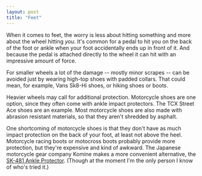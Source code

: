 ```yaml
---
layout: post
title: "Feet"
---
```


When it comes to feet, the worry is less about hitting something and more about
the wheel hitting *you*. It's common for a pedal to hit you on the back of the
foot or ankle when your foot accidentally ends up in front of it. And because
the pedal is attached directly to the wheel it can hit with an impressive amount
of force.

For smaller wheels a lot of the damage -- mostly minor scrapes -- can be avoided
just by wearing high-top shoes with padded collars. That could mean, for
example, Vans Sk8-Hi shoes, or hiking shoes or boots.

Heavier wheels may call for additional protection. Motorcycle shoes are one
option, since they often come with ankle impact protectors. The TCX Street Ace
shoes are an example. Most motorcycle shoes are also made with abrasion
resistant materials, so that they aren't shredded by asphalt.

One shortcoming of motorcycle shoes is that they don't have as much impact
protection on the back of your foot, at least not above the heel. Motorcycle
racing boots or motocross boots probably provide more protection, but they're
expensive and kind of awkward. The Japanese motorcycle gear company Komine makes
a more convenient alternative, the [SK-481 Ankle
Protector](https://japan.webike.net/products/20127444.html). (Though at the
moment I'm the only person I know of who's tried it.)
